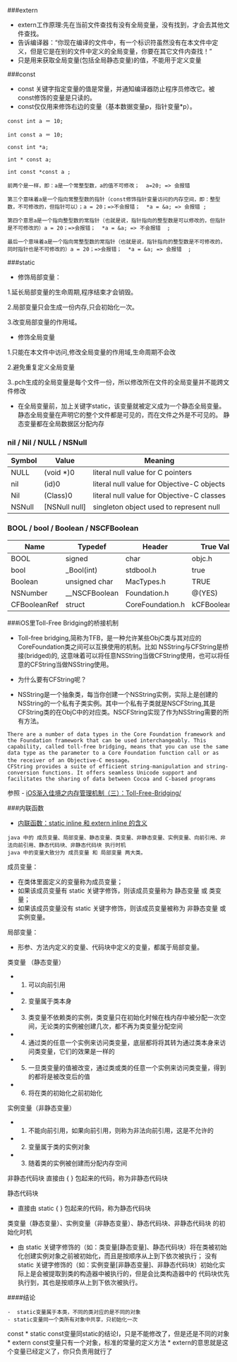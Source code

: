 ###extern
- extern工作原理:先在当前文件查找有没有全局变量，没有找到，才会去其他文件查找。
- 告诉编译器：“你现在编译的文件中，有一个标识符虽然没有在本文件中定义，但是它是在别的文件中定义的全局变量，你要在其它文件内查找！”
- 只是用来获取全局变量(包括全局静态变量)的值，不能用于定义变量

###const
- const 关键字指定变量的值是常量，并通知编译器防止程序员修改它。被const修饰的变量是只读的。
- const仅仅用来修饰右边的变量（基本数据变量p，指针变量*p）。

```
const int a ＝ 10;

int const a ＝ 10;

const int *a;

int * const a;

int const *const a ;

前两个是一样，即：a是一个常整型数，a的值不可修改；  a=20; => 会报错

第三个意味着a是一个指向常整型数的指针（const修饰指针变量访问的内存空间，即：整型数，不可修改的，但指针可以）；a = 20；=>不会报错；  *a = &a; => 会报错 ;

第四个意思a是一个指向整型数的常指针（也就是说，指针指向的整型数是可以修改的，但指针是不可修改的）a = 20；=>会报错；  *a = &a; => 不会报错  ;  

最后一个意味着a是一个指向常整型数的常指针（也就是说，指针指向的整型数是不可修改的，同时指针也是不可修改的）a = 20；=>会报错；  *a = &a; => 会报错  ;

```

###static
* 修饰局部变量：

1.延长局部变量的生命周期,程序结束才会销毁。

2.局部变量只会生成一份内存,只会初始化一次。

3.改变局部变量的作用域。

* 修饰全局变量

1.只能在本文件中访问,修改全局变量的作用域,生命周期不会改

2.避免重复定义全局变量

3..pch生成的全局变量是每个文件一份，所以修改所在文件的全局变量并不能跨文件修改
- 在全局变量前，加上关键字static，该变量就被定义成为一个静态全局变量。
静态全局变量在声明它的整个文件都是可见的，而在文件之外是不可见的。
静态变量都在全局数据区分配内存



### nil / Nil / NULL / NSNull

Symbol	| Value	| Meaning
---|---|---
NULL | (void *)0| literal null value for C pointers
nil  | (id)0| literal null value for Objective-C objects
Nil  | (Class)0| literal null value for Objective-C classes
NSNull  | [NSNull null] | singleton object used to represent null

### BOOL / bool / Boolean / NSCFBoolean

Name | Typedef| Header| True Value| False Value
---|---|---|---|---
BOOL|signed|char|objc.h|YES|NO
bool|_Bool(int)|stdbool.h|true|false
Boolean|unsigned char|MacTypes.h|TRUE|FALSE
NSNumber|__NSCFBoolean|Foundation.h|@(YES)|@(NO)
CFBooleanRef|struct|CoreFoundation.h|kCFBooleanTrue|kCFBooleanFalse


###iOS里Toll-Free Bridging的桥接机制
- Toll-free bridging,简称为TFB，是一种允许某些ObjC类与其对应的CoreFoundation类之间可以互换使用的机制。比如 NSString与CFString是桥接(bridged)的, 这意味着可以将任意NSString当做CFString使用，也可以将任意的CFString当做NSString使用。

- 为什么要有CFString呢？
- NSString是一个抽象类，每当你创建一个NSString实例，实际上是创建的NSString的一个私有子类实例。其中一个私有子类就是NSCFString,其是CFString类的在ObjC中的对应类。NSCFString实现了作为NSString需要的所有方法。

```
There are a number of data types in the Core Foundation framework and the Foundation framework that can be used interchangeably. This capability, called toll-free bridging, means that you can use the same data type as the parameter to a Core Foundation function call or as the receiver of an Objective-C message。
CFString provides a suite of efficient string-manipulation and string-conversion functions. It offers seamless Unicode support and facilitates the sharing of data between Cocoa and C-based programs
```

参照 - [iOS渐入佳境之内存管理机制（三）：Toll-Free-Bridging/](http://solacode.github.io/2015/10/20/iOS%E6%B8%90%E5%85%A5%E4%BD%B3%E5%A2%83%E4%B9%8B%E5%86%85%E5%AD%98%E7%AE%A1%E7%90%86%E6%9C%BA%E5%88%B6%EF%BC%88%E4%B8%89%EF%BC%89%EF%BC%9AToll-Free-Bridging/)


###内联函数
- [内联函数：static inline 和 extern inline 的含义](http://www.cnblogs.com/pengyingh/articles/2405718.html)




```
java 中的 成员变量、局部变量、静态变量、类变量、非静态变量、实例变量、向前引用、非法向前引用、静态代码块、非静态代码块 执行时机
java 中的变量大致分为 成员变量 和 局部变量 两大类。
```
成员变量：
* 在类体里面定义的变量称为成员变量；
* 如果该成员变量有 static 关键字修饰，则该成员变量称为 静态变量 或 类变量；
* 如果该成员变量没有 static 关键字修饰，则该成员变量被称为 非静态变量 或 实例变量。

局部变量：
* 形参、方法内定义的变量、代码块中定义的变量，都属于局部变量。

类变量 （静态变量）
* 1. 可以向前引用
* 2. 变量属于类本身
* 3. 类变量不依赖类的实例，类变量只在初始化时候在栈内存中被分配一次空间，无论类的实例被创建几次，都不再为类变量分配空间
* 4. 通过类的任意一个实例来访问类变量，底层都将将其转为通过类本身来访问类变量，它们的效果是一样的
* 5. 一旦类变量的值被改变，通过类或类的任意一个实例来访问类变量，得到的都将是被改变后的值
* 6. 将在类的初始化之前初始化

实例变量（非静态变量）
* 1. 不能向前引用，如果向前引用，则称为非法向前引用，这是不允许的
* 2. 变量属于类的实例对象
* 3. 随着类的实例被创建而分配内存空间

非静态代码块
    直接由 { } 包起来的代码，称为非静态代码块

静态代码块
 * 直接由 static { } 包起来的代码，称为静态代码块

类变量（静态变量）、实例变量（非静态变量）、静态代码块、非静态代码块 的初始化时机
* 由 static 关键字修饰的（如：类变量[静态变量]、静态代码块）将在类被初始化创建实例对象之前被初始化，而且是按顺序从上到下依次被执行；
    没有 static 关键字修饰的（如：实例变量[非静态变量]、非静态代码块）初始化实际上是会被提取到类的构造器中被执行的，但是会比类构造器中的
    代码块优先执行到，其也是按顺序从上到下依次被执行。



####结论

    -  static变量属于本类，不同的类对应的是不同的对象
    - static变量同一个类所有对象中共享，只初始化一次
const
    * static const变量同static的结论I，只是不能修改了，但是还是不同的对象
    * extern const变量只有一个对象，标准的常量的定义方法
    * extern的意思就是这个变量已经定义了，你只负责用就行了
